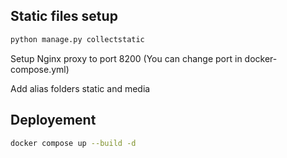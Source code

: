 ## Static files setup



```bash
python manage.py collectstatic
```

Setup Nginx proxy to port 8200 (You can change port in docker-compose.yml)

Add alias folders static and media 

## Deployement

```bash
docker compose up --build -d
```


